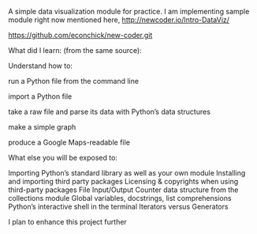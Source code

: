 A simple data visualization module for practice. I am implementing sample module right now mentioned here,
http://newcoder.io/Intro-DataViz/


https://github.com/econchick/new-coder.git


What did I learn: (from the same source):

Understand how to:

run a Python file from the command line


import a Python file

take a raw file and parse its data with Python’s data structures

make a simple graph

produce a Google Maps-readable file

What else you will be exposed to:

Importing Python’s standard library as well as your own module
Installing and importing third party packages
Licensing & copyrights when using third-party packages
File Input/Output
Counter data structure from the collections module
Global variables, docstrings, list comprehensions
Python’s interactive shell in the terminal
Iterators versus Generators



I plan to enhance this project further

